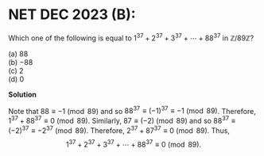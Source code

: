# **NET DEC 2023 (B):** 

Which one of the following is equal to
$1^{37}+2^{37}+3^{37}+\cdots + 88^{37}$ in $\mathbb Z/89\mathbb Z$?

(a) $88$ <br>
(b) $-88$ <br>
(c) $2$ <br>
(d) $0$ <br>

**Solution**

Note that $88 \equiv -1 \pmod{89}$ and so
$88^{37} \equiv (-1)^{37} \equiv -1 \pmod{89}$. Therefore,
$1^{37} + 88^{37} \equiv 0 \pmod{89}$. Similarly,
$87 \equiv (-2) \pmod{89}$ and so
$88^{37} \equiv (-2)^{37} \equiv - 2^{37} \pmod{89}$. Therefore,
$2^{37} + 87^{37} \equiv 0 \pmod{89}$. Thus,
$$1^{37}+2^{37}+3^{37}+\cdots + 88^{37} \equiv 0 \pmod{89}.$$

